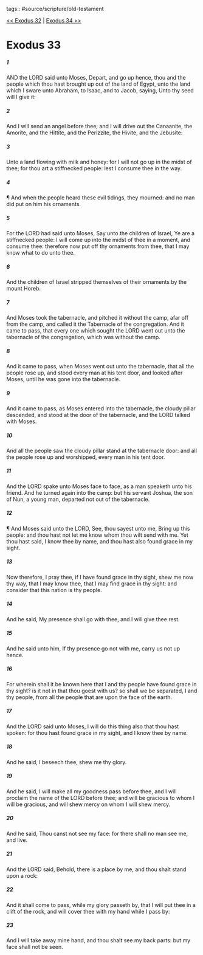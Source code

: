 tags:: #source/scripture/old-testament

[<< Exodus 32](/Old_Testament/02_Exodus/Exodus_32.md) | [Exodus 34 >>](/Old_Testament/02_Exodus/Exodus_34.md)

# Exodus 33

##### 1

AND the LORD said unto Moses, Depart, and go up hence, thou and the people which thou hast brought up out of the land of Egypt, unto the land which I sware unto Abraham, to Isaac, and to Jacob, saying, Unto thy seed will I give it:

##### 2

And I will send an angel before thee; and I will drive out the Canaanite, the Amorite, and the Hittite, and the Perizzite, the Hivite, and the Jebusite:

##### 3

Unto a land flowing with milk and honey: for I will not go up in the midst of thee; for thou art a stiffnecked people: lest I consume thee in the way.

##### 4

¶ And when the people heard these evil tidings, they mourned: and no man did put on him his ornaments.

##### 5

For the LORD had said unto Moses, Say unto the children of Israel, Ye are a stiffnecked people: I will come up into the midst of thee in a moment, and consume thee: therefore now put off thy ornaments from thee, that I may know what to do unto thee.

##### 6

And the children of Israel stripped themselves of their ornaments by the mount Horeb.

##### 7

And Moses took the tabernacle, and pitched it without the camp, afar off from the camp, and called it the Tabernacle of the congregation. And it came to pass, that every one which sought the LORD went out unto the tabernacle of the congregation, which was without the camp.

##### 8

And it came to pass, when Moses went out unto the tabernacle, that all the people rose up, and stood every man at his tent door, and looked after Moses, until he was gone into the tabernacle.

##### 9

And it came to pass, as Moses entered into the tabernacle, the cloudy pillar descended, and stood at the door of the tabernacle, and the LORD talked with Moses.

##### 10

And all the people saw the cloudy pillar stand at the tabernacle door: and all the people rose up and worshipped, every man in his tent door.

##### 11

And the LORD spake unto Moses face to face, as a man speaketh unto his friend. And he turned again into the camp: but his servant Joshua, the son of Nun, a young man, departed not out of the tabernacle.

##### 12

¶ And Moses said unto the LORD, See, thou sayest unto me, Bring up this people: and thou hast not let me know whom thou wilt send with me. Yet thou hast said, I know thee by name, and thou hast also found grace in my sight.

##### 13

Now therefore, I pray thee, if I have found grace in thy sight, shew me now thy way, that I may know thee, that I may find grace in thy sight: and consider that this nation is thy people.

##### 14

And he said, My presence shall go with thee, and I will give thee rest.

##### 15

And he said unto him, If thy presence go not with me, carry us not up hence.

##### 16

For wherein shall it be known here that I and thy people have found grace in thy sight? is it not in that thou goest with us? so shall we be separated, I and thy people, from all the people that are upon the face of the earth.

##### 17

And the LORD said unto Moses, I will do this thing also that thou hast spoken: for thou hast found grace in my sight, and I know thee by name.

##### 18

And he said, I beseech thee, shew me thy glory.

##### 19

And he said, I will make all my goodness pass before thee, and I will proclaim the name of the LORD before thee; and will be gracious to whom I will be gracious, and will shew mercy on whom I will shew mercy.

##### 20

And he said, Thou canst not see my face: for there shall no man see me, and live.

##### 21

And the LORD said, Behold, there is a place by me, and thou shalt stand upon a rock:

##### 22

And it shall come to pass, while my glory passeth by, that I will put thee in a clift of the rock, and will cover thee with my hand while I pass by:

##### 23

And I will take away mine hand, and thou shalt see my back parts: but my face shall not be seen.
